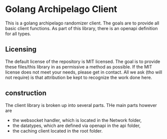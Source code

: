# Golang Archipelago Client

This is a golang archipelago randomizer client. The goals are to provide all basic client functions. As part of this library, there is an openapi definition for all types.

## Licensing

The default license of the repository is MIT licensed.
The goal is to provide these files/this library in as permissive a method as possible.
If the MIT license does not meet your needs, please get in contact.
All we ask (tho will not require) is that attribution be kept to recognize the work done here.

## construction

The client library is broken up into several parts.
THe main parts however are

- the websocket handler, which is located in the Network folder,
- the datatypes, which are defined via openapi in the api folder,
- the caching client located in the root folder.
